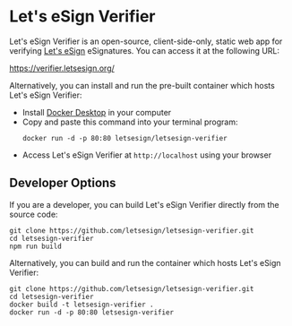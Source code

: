 # Let's eSign Verifier

Let's eSign Verifier is an open-source, client-side-only, static web app for verifying [Let's eSign](https://letsesign.org) eSignatures. You can access it at the following URL:

https://verifier.letsesign.org/


Alternatively, you can install and run the pre-built container which hosts Let's eSign Verifier:

- Install [Docker Desktop](https://www.docker.com/products/docker-desktop/) in your computer
- Copy and paste this command into your terminal program:
   ```
   docker run -d -p 80:80 letsesign/letsesign-verifier
   ```
- Access Let's eSign Verifier at `http://localhost` using your browser


## Developer Options

If you are a developer, you can build Let's eSign Verifier directly from the source code:

   ```
   git clone https://github.com/letsesign/letsesign-verifier.git
   cd letsesign-verifier
   npm run build
   ```

Alternatively, you can build and run the container which hosts Let's eSign Verifier:

```
git clone https://github.com/letsesign/letsesign-verifier.git
cd letsesign-verifier
docker build -t letsesign-verifier .
docker run -d -p 80:80 letsesign-verifier
```
